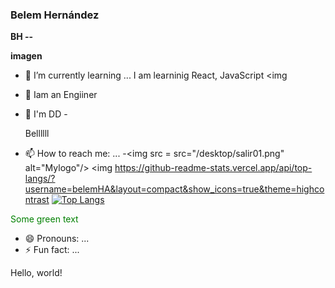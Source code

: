 ### Belem Hernández


**BH --**


**imagen**
- 🌱 I’m currently learning ...
I am learninig React, JavaScript 
<img


- 👯 Iam an Engiiner
- 🤔 I'm DD
-<p>Bellllll</p>
- 📫 How to reach me: ...
       -<img src = src="/desktop/salir01.png" alt="Mylogo"/>
<img https://github-readme-stats.vercel.app/api/top-langs/?username=belemHA&layout=compact&show_icons=true&theme=highcontrast
[![Top Langs](https://github-readme-stats.vercel.app/api/top-langs/?username=BellHernandez&layout=compact&show_icons=true&theme=highcontrast)](https://github.com/belemHA/github-readme-stats)

<font color="green"> Some green text </font>
- 😄 Pronouns: ...
- ⚡ Fun fact: ...

<p>
  <text font-size="16" x="10" y="20">
    <tspan fill="red">Hello</tspan>,
    <tspan fill="green">world</tspan>!
  </text>
</svg>
</p>
